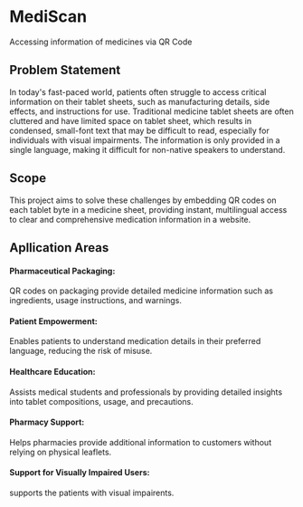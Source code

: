 # <h1>MediScan</h1>
Accessing information of medicines via QR Code

<h2>Problem Statement</h2>
   <p> In today's fast-paced world, patients often struggle to access critical information on their tablet sheets, such as manufacturing details, side effects, and instructions for use. Traditional medicine tablet sheets are often cluttered and have limited space on tablet sheet, which results in condensed, small-font text that may be difficult to read, especially for individuals with visual impairments. The information is only provided in a single language, making it difficult for non-native speakers  to understand. 

<h2>Scope</h2>
   This project aims to solve these challenges by embedding QR codes on each tablet byte in a medicine sheet, providing instant, multilingual access to clear and comprehensive medication information in a website.

<h2>Apllication Areas</h2>
<h4>Pharmaceutical Packaging:</h4>
         QR codes on packaging provide detailed medicine  information such as ingredients, usage instructions, and warnings.

<h4>Patient Empowerment:</h4>
        Enables patients to understand medication details in their preferred language, reducing the risk of misuse.

<h4>Healthcare Education:</h4>
        Assists medical students and professionals by providing detailed insights into tablet compositions, usage, and precautions.

<h4>Pharmacy Support:</h4>
        Helps pharmacies provide additional information to customers without relying on physical leaflets.

<h4>Support for Visually Impaired Users:</h4>
        supports the patients with visual impairents.

